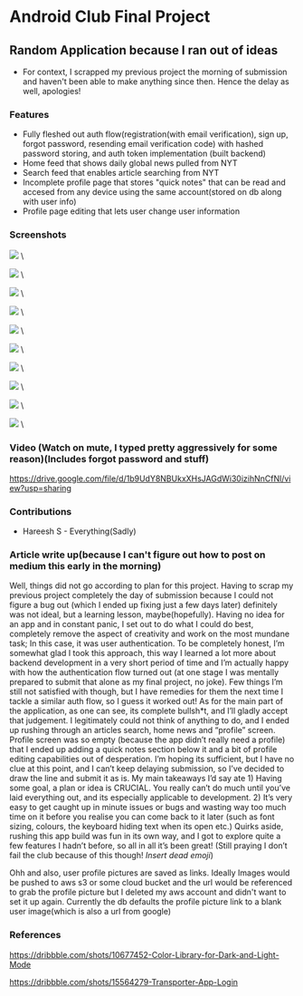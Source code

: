 # Android Club Final Project

## Random Application because I ran out of ideas
- For context, I scrapped my previous project the morning of submission and haven't been able to make anything since then. Hence the delay as well, apologies!

### Features
- Fully fleshed out auth flow(registration(with email verification), sign up, forgot password, resending email verification code) with hashed password storing, and auth token implementation (built backend)
- Home feed that shows daily global news pulled from NYT
- Search feed that enables article searching from NYT
- Incomplete profile page that stores "quick notes" that can be read and accesed from any device using the same account(stored on db along with user info)
- Profile page editing that lets user change user information

### Screenshots

<img src="https://user-images.githubusercontent.com/95037274/170387803-a9327ffd-98b6-49c6-9954-7a8728deef22.png" /> \

<img src="https://user-images.githubusercontent.com/95037274/170387859-7b2b2bdd-9e36-4eeb-aa62-f944a5739e0b.png" /> \

<img src="https://user-images.githubusercontent.com/95037274/170387882-6d936fe8-2fb0-4b2d-8e0a-ee065464ffd2.png" /> \

<img src="https://user-images.githubusercontent.com/95037274/170387907-6ba54b58-696f-45eb-8e96-cf2cd7534bb7.png" /> \

<img src="https://user-images.githubusercontent.com/95037274/170387959-03323e38-f55e-463e-9525-3e5425d68714.png" /> \

<img src="https://user-images.githubusercontent.com/95037274/170388018-909a0574-c749-4250-8c02-60e3b78d20b8.png" /> \

<img src="https://user-images.githubusercontent.com/95037274/170388050-88640d4a-7bb0-4e27-a353-0b5e389e2237.png" /> \

<img src="https://user-images.githubusercontent.com/95037274/170388081-1d04cf5d-9e42-4d01-92b6-14b82ce8bc2d.png" /> \

<img src="https://user-images.githubusercontent.com/95037274/170388139-2f37a3e9-e14c-4ea4-a8b1-aa9197458507.png" /> \

<img src="https://user-images.githubusercontent.com/95037274/170388190-d2fe88e3-6501-462d-a277-2e21fd396da3.png" /> \

### Video (Watch on mute, I typed pretty aggressively for some reason)(Includes forgot password and stuff)
https://drive.google.com/file/d/1b9UdY8NBUkxXHsJAGdWi30izihNnCfNl/view?usp=sharing

### Contributions
- Hareesh S - Everything(Sadly)

### Article write up(because I can't figure out how to post on medium this early in the morning)
Well, things did not go according to plan for this project. Having to scrap my previous project completely the day of submission because I could not figure a bug out (which I ended up fixing just a few days later) definitely was not ideal, but a learning lesson, maybe(hopefully). Having no idea for an app and in constant panic, I set out to do what I could do best, completely remove the aspect of creativity and work on the most mundane task; In this case, it was user authentication. To be completely honest, I’m somewhat glad I took this approach, this way I learned a lot more about backend development in a very short period of time and I’m actually happy with how the authentication flow turned out (at one stage I was mentally prepared to submit that alone as my final project, no joke). Few things I’m still not satisfied with though, but I have remedies for them the next time I tackle a similar auth flow, so I guess it worked out! As for the main part of the application, as one can see, its complete bullsh*t, and I’ll gladly accept that judgement. I legitimately could not think of anything to do, and I ended up rushing through an articles search, home news and “profile” screen. Profile screen was so empty (because the app didn’t really need a profile) that I ended up adding a quick notes section below it and a bit of profile editing capabilities out of desperation. I’m hoping its sufficient, but I have no clue at this point, and I can’t keep delaying submission, so I’ve decided to draw the line and submit it as is. My main takeaways I’d say ate 1) Having some goal, a plan or idea is CRUCIAL. You really can’t do much until you’ve laid everything out, and its especially applicable to development. 2) It’s very easy to get caught up in minute issues or bugs and wasting way too much time on it before you realise you can come back to it later (such as font sizing, colours, the keyboard hiding text when its open etc.) Quirks aside, rushing this app build was fun in its own way, and I got to explore quite a few features I hadn’t before, so all in all it’s been great! (Still praying I don’t fail the club because of this though! *Insert dead emoji*)


Ohh and also, user profile pictures are saved as links. Ideally Images would be pushed to aws s3 or some cloud bucket and the url would be referenced to grab the profile picture but I deleted my aws account and didn't want to set it up again. Currently the db defaults the profile picture link to a blank user image(which is also a url from google)

### References
https://dribbble.com/shots/10677452-Color-Library-for-Dark-and-Light-Mode

https://dribbble.com/shots/15564279-Transporter-App-Login
